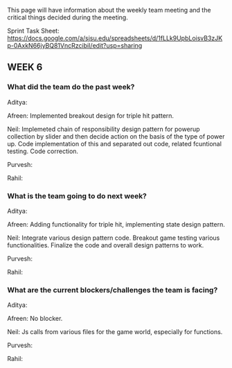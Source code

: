 This page will have information about the weekly team meeting and the critical things decided during the meeting.

Sprint Task Sheet: https://docs.google.com/a/sjsu.edu/spreadsheets/d/1fLLk9UpbLoisvB3zJKp-0AxkN66jyBQ81VncRzcibiI/edit?usp=sharing


## WEEK 6

### What did the team do the past week?

Aditya:

Afreen: Implemented breakout design for triple hit pattern.

Neil: Implemeted chain of responsibility design pattern for powerup collection by slider and then decide action on the basis of the type of power up. Code implementation of this and separated out code, related fcuntional testing. Code correction.

Purvesh:

Rahil:


### What is the team going to do next week?

Aditya:

Afreen: Adding functionality for triple hit, implementing state design pattern. 

Neil: Integrate various design pattern code. Breakout game testing various functionalities. Finalize the code and overall design patterns to work.

Purvesh:

Rahil:

### What are the current blockers/challenges the team is facing?

Aditya:

Afreen: No blocker.

Neil: Js calls from various files for the game world, especially for functions.

Purvesh:

Rahil:

